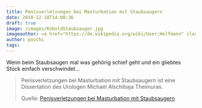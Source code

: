```yaml
---
title: Penisverletzungen bei Masturbation mit Staubsaugern
date: 2018-12-18T14:00:36
draft: true
image: /images/KoboldStaubsauger.jpg
imageauthor: <a href="https://de.wikipedia.org/wiki/User:Helfmann" class="extiw" title="de:User:Helfmann">Helfmann</a> at <a class="external text" href="http://de.wikipedia.org">de.wikipedia</a>
author: poschi
tags:
---
```


Wenn beim Staubsaugen mal was gehörig schief geht und ein gliebtes Stück
einfach verschwindet...

> Penisverletzungen bei Masturbation mit Staubsaugern ist eine Dissertation des
> Urologen Michael Alschibaja Theimuras.
>
> Quelle: [Penisverletzungen bei Masturbation mit Staubsaugern](https://de.wikipedia.org/wiki/Penisverletzungen_bei_Masturbation_mit_Staubsaugern)
